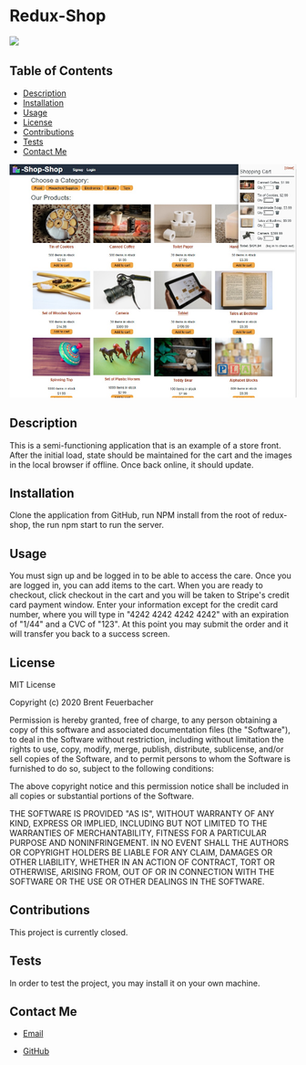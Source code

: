 # Redux-Shop
![](https://img.shields.io/static/v1?label=license&message=MIT&color=green)

## Table of Contents
* [Description](#description)
* [Installation](#installation)
* [Usage](#usage)
* [License](#license)
* [Contributions](#contributions)
* [Tests](#tests)
* [Contact Me](#contact-me)


![Image of Yaktocat](./client/public/images/reduxshop.jpg)

## Description
This is a semi-functioning application that is an example of a store front.  After the initial load, state should be maintained for the cart and the images in the local browser if offline.  Once back online, it should update.

## Installation
Clone the application from GitHub, run NPM install from the root of redux-shop, the run npm start to run the server.

## Usage
You must sign up and be logged in to be able to access the care.  Once you are logged in, you can add items to the cart.  When you are ready to checkout, click checkout in the cart and you will be taken to Stripe's credit card payment window.  Enter your information except for the credit card number, where you will type in "4242 4242 4242 4242" with an expiration of "1/44" and a CVC of "123".  At this point you may submit the order and it will transfer you back to a success screen.

## License
MIT License

Copyright (c) 2020 Brent Feuerbacher

Permission is hereby granted, free of charge, to any person obtaining a copy
of this software and associated documentation files (the "Software"), to deal
in the Software without restriction, including without limitation the rights
to use, copy, modify, merge, publish, distribute, sublicense, and/or sell
copies of the Software, and to permit persons to whom the Software is
furnished to do so, subject to the following conditions:

The above copyright notice and this permission notice shall be included in all
copies or substantial portions of the Software.

THE SOFTWARE IS PROVIDED "AS IS", WITHOUT WARRANTY OF ANY KIND, EXPRESS OR
IMPLIED, INCLUDING BUT NOT LIMITED TO THE WARRANTIES OF MERCHANTABILITY,
FITNESS FOR A PARTICULAR PURPOSE AND NONINFRINGEMENT. IN NO EVENT SHALL THE
AUTHORS OR COPYRIGHT HOLDERS BE LIABLE FOR ANY CLAIM, DAMAGES OR OTHER
LIABILITY, WHETHER IN AN ACTION OF CONTRACT, TORT OR OTHERWISE, ARISING FROM,
OUT OF OR IN CONNECTION WITH THE SOFTWARE OR THE USE OR OTHER DEALINGS IN THE
SOFTWARE.

## Contributions
This project is currently closed. 

## Tests
In order to test the project, you may install it on your own machine.

## Contact Me
* [Email](mailto:feuerbacherb@gmail.com)

* [GitHub](https://www.github.com/feuerbacherb)